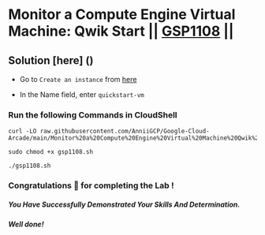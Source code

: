 # Monitor a Compute Engine Virtual Machine: Qwik Start || [GSP1108](https://www.cloudskillsboost.google/focuses/56596?parent=catalog) ||

## Solution [here] ()

* Go to `Create an instance` from [here](https://console.cloud.google.com/compute/instancesAdd?)

* In the Name field, enter `quickstart-vm`

### Run the following Commands in CloudShell

```
curl -LO raw.githubusercontent.com/AnniiGCP/Google-Cloud-Arcade/main/Monitor%20a%20Compute%20Engine%20Virtual%20Machine%20Qwik%20Start/gsp1108.sh

sudo chmod +x gsp1108.sh

./gsp1108.sh
```

### Congratulations 🎉 for completing the Lab !

##### *You Have Successfully Demonstrated Your Skills And Determination.*

#### *Well done!*

 

 

